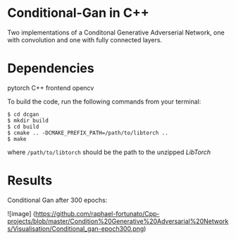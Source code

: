 # Conditional-Gan in C++

Two implementations of a Conditonal Generative Adverserial Network, 
one with convolution and one with fully connected layers.

# Dependencies 
pytorch C++ frontend
opencv

To build the code, run the following commands from your terminal:

```shell
$ cd dcgan
$ mkdir build
$ cd build
$ cmake .. -DCMAKE_PREFIX_PATH=/path/to/libtorch ..
$ make
```

where `/path/to/libtorch` should be the path to the unzipped *LibTorch*

# Results
  Conditional Gan after 300 epochs:
  
![image] (https://github.com/raphael-fortunato/Cpp-projects/blob/master/Condition%20Generative%20Adversarial%20Networks/Visualisation/Conditional_gan-epoch300.png)


